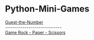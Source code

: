 # Python-Mini-Games
<a href="https://github.com/VelkovIv/Python-Mini-Games/tree/main/Guest-The-Number">Guest-the-Number</a><br>
-----------------------------<br>
<a href="https://github.com/VelkovIv/Python-Mini-Games/tree/main/Rock-Paper-Scissors">Game Rock - Paper - Scissors</a><br>


